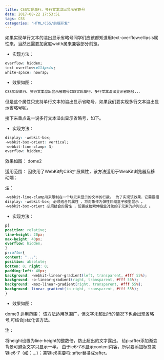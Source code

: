```yaml
---
title: CSS实现单行、多行文本溢出显示省略号
date: 2017-08-22 17:53:51
tags: CSS
categories: "HTML/CSS/前端开发"
---
```

如果实现单行文本的溢出显示省略号同学们应该都知道用text-overflow:ellipsis属性来，当然还需要加宽度width属来兼容部分浏览。

- 实现方法：

```css
overflow: hidden;
text-overflow:ellipsis;
white-space: nowrap;
```

- 效果如图：

```css
CSS实现单行、多行文本溢出显示省略号CSS实现单行、多行文本溢出显示省略号...
```
<!--more-->
但是这个属性只支持单行文本的溢出显示省略号，如果我们要实现多行文本溢出显示省略号呢。

接下来重点说一说多行文本溢出显示省略号，如下。

- 实现方法：

```css
display: -webkit-box;
-webkit-box-orient: vertical;
-webkit-line-clamp: 3;
overflow: hidden;
```

效果如图：
dome2

适用范围：
因使用了WebKit的CSS扩展属性，该方法适用于WebKit浏览器及移动端；

注：
```css
-webkit-line-clamp用来限制在一个块元素显示的文本的行数。 为了实现该效果，它需要组合其他的WebKit属性。常见结合属性：
display: -webkit-box; 必须结合的属性 ，将对象作为弹性伸缩盒子模型显示 。
-webkit-box-orient 必须结合的属性 ，设置或检索伸缩盒对象的子元素的排列方式 。
```

- 实现方法：

```css
p{
position: relative; 
line-height: 20px; 
max-height: 40px;
overflow: hidden;
}
p::after{
content: "..."; 
position: absolute; 
bottom: 0; right: 0; 
padding-left: 40px;
background: -webkit-linear-gradient(left, transparent, #fff 55%);
background: -o-linear-gradient(right, transparent, #fff 55%);
background: -moz-linear-gradient(right, transparent, #fff 55%);
background: linear-gradient(to right, transparent, #fff 55%);
}
```

- 效果如图：

dome3
适用范围：
该方法适用范围广，但文字未超出行的情况下也会出现省略号,可结合js优化该方法。

注：

将height设置为line-height的整数倍，防止超出的文字露出。
给p::after添加渐变背景可避免文字只显示一半。
由于ie6-7不显示content内容，所以要添加标签兼容ie6-7（如：<span>…<span/>）；兼容ie8需要将::after替换成:after。

